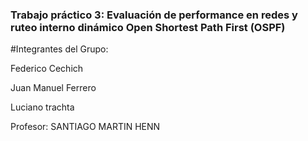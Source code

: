 ### Trabajo práctico 3: Evaluación de performance en redes y ruteo interno dinámico Open Shortest Path First (OSPF)

#Integrantes del Grupo:

Federico Cechich

Juan Manuel Ferrero

Luciano trachta

Profesor: SANTIAGO MARTIN HENN

